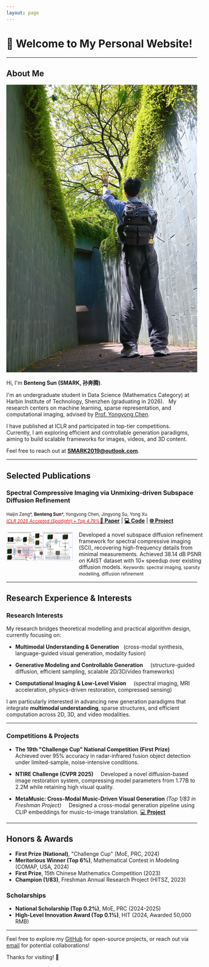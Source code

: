 ```yaml
---
layout: page
---
```


# 👋 Welcome to My Personal Website!

---

## About Me

<img src="assets\images\个人照片.webp" class="floatpic">

Hi, I'm **Benteng Sun (SMARK, 孙奔腾)**.<br>

I'm an undergraduate student in Data Science (Mathematics Category) at Harbin Institute of Technology, Shenzhen (graduating in 2026).  
My research centers on machine learning, sparse representation, and computational imaging, advised by [Prof. Yongyong Chen](https://scholar.google.com/citations?user=ny2mn-cAAAAJ).

I have published at ICLR and participated in top-tier competitions.  
Currently, I am exploring efficient and controllable generation paradigms, aiming to build scalable frameworks for images, videos, and 3D content.

Feel free to reach out at [**SMARK2019@outlook.com**](mailto:SMARK2019@outlook.com).

---

## Selected Publications

### Spectral Compressive Imaging via Unmixing-driven Subspace Diffusion Refinement  
  <small>Haijin Zeng\*, **Benteng Sun**\*, Yongyong Chen, Jingyong Su, Yong Xu</small><br>
  <a href="https://openreview.net/pdf?id=Q150eWkQ4I" target="_blank">
  <small><em><span style="color:red">ICLR 2025 Accepted (Spotlight) • Top 4.79%</span></em></small><strong>📄 Paper</strong></a> | <a href="https://github.com/SMARK2022/PSR-SCI" target="_blank"><strong>💻 Code</strong></a> | <a href="project/PSR-SCI/index.html" target="_blank"><strong>🌐 Project</strong></a><br>
<div style="display: grid; grid-template-columns: 35% 65%; align-items: flex-start; gap: 15px;">
  <div>
    <img src="assets\images\PSR-SCI.png" alt="PSR-SCI Pipeline" style="width: 100%;">
  </div>
  <div>
      Developed a novel subspace diffusion refinement framework for spectral compressive imaging (SCI), recovering high-frequency details from minimal measurements.  
      Achieved 38.14 dB PSNR on KAIST dataset with 10× speedup over existing diffusion models.  
      <small>Keywords: spectral imaging, sparsity modelling, diffusion refinement</small>
  </div>
</div>

---

## Research Experience & Interests

### Research Interests

My research bridges theoretical modelling and practical algorithm design, currently focusing on:

- **Multimodal Understanding & Generation**
  (cross-modal synthesis, language-guided visual generation, modality fusion)

- **Generative Modeling and Controllable Generation**  
  (structure-guided diffusion, efficient sampling, scalable 2D/3D/video frameworks)

- **Computational Imaging & Low-Level Vision**  
  (spectral imaging, MRI acceleration, physics-driven restoration, compressed sensing)

I am particularly interested in advancing new generation paradigms that integrate **multimodal understanding**, sparse structures, and efficient computation across 2D, 3D, and video modalities.

---

### Competitions & Projects

- **The 19th "Challenge Cup" National Competition (First Prize)**  
  Achieved over 95% accuracy in radar-infrared fusion object detection under limited-sample, noise-intensive conditions.

- **NTIRE Challenge (CVPR 2025)**  
  Developed a novel diffusion-based image restoration system, compressing model parameters from 1.77B to 2.2M while retaining high visual quality.

- **MetaMusic: Cross-Modal Music-Driven Visual Generation** *(Top 1/83 in Freshman Project)*  
  Designed a cross-modal generation pipeline using CLIP embeddings for music-to-image translation. [💻 **Project**](https://github.com/SMARK2022/MetaMusic)

---

## Honors & Awards

- **First Prize (National)**, "Challenge Cup" (MoE, PRC, 2024)
- **Meritorious Winner (Top 6%)**, Mathematical Contest in Modeling (COMAP, USA, 2024)
- **First Prize**, 15th Chinese Mathematics Competition (2023)
- **Champion (1/83)**, Freshman Annual Research Project (HITSZ, 2023)

### Scholarships

- **National Scholarship (Top 0.2%)**, MoE, PRC (2024-2025)
- **High-Level Innovation Award (Top 0.1%)**, HIT (2024, Awarded 50,000 RMB)

---

Feel free to explore my [GitHub](https://github.com/SMARK2022) for open-source projects, or reach out via [email](mailto:SMARK2019@outlook.com) for potential collaborations!

Thanks for visiting! 🌟
